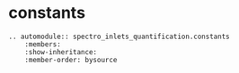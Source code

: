 # constants

```{eval-rst}
.. automodule:: spectro_inlets_quantification.constants
    :members:
    :show-inheritance:
    :member-order: bysource
```
